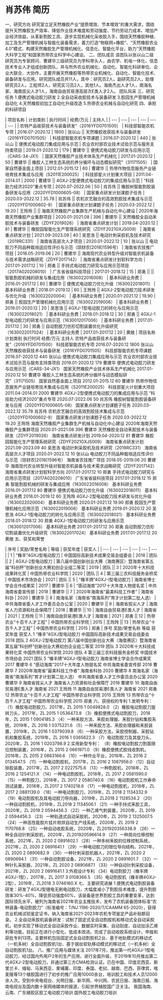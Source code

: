 # 肖苏伟 简历
一、研究方向
研究室立足天然橡胶产业“提质增效、节本增效”的重大需求，围绕提升天然橡胶生产效率、降低作业技术难度和劳动强度、节约劳动力成本、增加产业经济效益，从革新割胶工具、逐步实现机械化采收胶入手，围绕天然橡胶种植、加工及生产管理机械与智能化装备需求，着力打造“物联网+橡胶”、“天然橡胶农业4.0”模式、构建天然橡胶生产管理机械化、信息化、智能化平台，助力“天然橡胶大科学工程”和国家热带农业科学中心建设。
二、团队成员
该团队以张以山二级研究员为专家顾问、曹建华三级研究员为学科带头人，由农学、机电一体化、信息技术专业人才组成创新团队，并与所外农业机械化、自动化、智能化科研单位、企业大联合、大协作，主要开展天然橡胶等热带农业机械化、自动化、智能化技术、装备研发与应用。研究团队成员共11人，其中：研究员2人，副研究员2人，助理研究员2人，工程师2人，研究实习员2人，其他1人。海南杰出人才1人，南海名家、海南拔尖人才1人，海南自由贸易港高层次E类人才2人。
团队风采
三、研究任务
1.便携式电动胶刀研发
2.全自动采收胶技术与装备研发
3.胶园生产管理机械自动化
4.天然橡胶初加工自动化升级改造
5.热带农业机械与自动化研究
四、承担的科研项目

| 项目名称 | 计划类别 | 执行时间 | 经费/万元 | 主持人 |
| --- | --- | --- | --- | --- | --- |
| 农特产品收获技术与装备研发”（2016YFD0701500） | 科技部智能农机专项 | 2016.07-2020.12 | 1800 | 张以山 || 天然橡胶收获技术与装备研发（2016YFD0701505） | 科技部智能农机专项课题 | 2016.07-2020.12 | 440 | 张以山 || 便携式电动胶刀集成应用与示范 | 农业农村部农业技术试验示范与服务支持类项目 | 2019.01-2020.12 | 179 | 曹建华 || 便携式电动胶刀研发与应用示范（CARS-34-JX1） | 国家天然橡胶产业技术体系生产机械化 | 2017.01-2020.12 | 50 | 曹建华 || 橡胶人工林生态系统的养分循环与动态模拟研究"（31171505） | 国家自然基金面上项目 | 2012.01-2015.12 | 60 | 曹建华 || 热带作物信息服务产业链培育技术集成与应用（S2011E200025） | 科技部星火计划重大项目 | 2011.04-2014.01 | 2000 | 曹建华 || 4GXJ-2型便携式电动胶刀的集成应用与示范 | “科技助力经济2020”重点专项 | 2020.07-2022.06 | 50 | 肖苏伟 || 橡胶树智能割胶装备研发与应用（2020YFD1000605-08） | 国家重点研发计划课题子任务 | 2020.03-2022.12 | 35.78 | 肖苏伟 || 农机农艺融合的高效割胶技术集成与示范（2020YFD1000602-9） | 国家重点研发计划课题子任务 | 2020.03-2022.12 | 19.20 | 王玲玲 ||  || 海南天然橡胶产业集群生产机械与自动化中心建设 | 2020年海南天然橡胶产业集群项目 | 2020.01-2021.08 | 396 | 曹建华 || 天然橡胶全自动釆胶技术与装备研发（ZDYF2019026） | 海南省重点研发计划 | 2019.04-2020.12 | 81 | 曹建华 || 橡胶园智能化生产管理系统研究（ZDYF2021GXJS009） | 海南省重点研发计划 | 2021.09-2023.09 | 40 | 吴思浩 || 电动针刺采胶机及技术研究（2019RC331） | 海南省高层次人才项目 | 2020.01-2022.12 | 10 | 张以山 || 电动胶刀不同品种栽培适应性评价与示范（琼财农[2018]1596号） | 海南省农技推广项目 | 2018.05-2019.06 | 20 | 曹建华 || 海南现代农业转型升级对智能农机装备与技术需求战略研究（ZDYF2017142） | 海南省重点研发计划软科学方向 | 2017.01-2017.12 | 10 | 郑勇 || 手持式电动胶刀研究与应用示范项目（2017A020208010） | 广东省省级科技项目 | 2017.01-2018.12 | 15 | 郑勇 ||  || 智能割胶机械的研发与集成应用（1630022016008） | 基本科研业务费 | 2016.01-2017.12 | 80 | 曹建华 || 便携式电动胶刀优化升级（1630022018011） | 基本科研业务费 | 2018.01-2019.12 | 60 | 王玲玲 || 4GXJ-2型电动胶刀技术研发与优化升级（1630022020004） | 基本科研业务费 | 2020.01-2021.12 | 19.90 | 郑勇 || 胶园生产管理机械化应用示范（1630022019006） | 基本科研业务费 | 2019.01-2020.12 | 20 | 吴思浩 || 4GXJ-1型电动胶刀的转化与应用示范（1630022018021） | 基本科研业务费 | 2018.01-2018.12 | 30 | 郑勇 || 4GXJ-1型电动胶刀的研发与应用示范（1630012017006） | 基本科研业务费 | 2017.01-2017.12 | 30 | 郑勇 || 自动割胶刀仿形切割装置优化升级研究（1630022017024） | 基本科研业务费 | 2017.01-2017.12 | 20 | 黄敞 |
项目名称
计划类别
执行时间
经费/万元
主持人
农特产品收获技术与装备研发”（2016YFD0701500）
科技部智能农机专项
2016.07-2020.12
1800
张以山
天然橡胶收获技术与装备研发（2016YFD0701505）
科技部智能农机专项课题
2016.07-2020.12
440
张以山
便携式电动胶刀集成应用与示范
农业农村部农业技术试验示范与服务支持类项目
2019.01-2020.12
179
曹建华
便携式电动胶刀研发与应用示范（CARS-34-JX1）
国家天然橡胶产业技术体系生产机械化
2017.01-2020.12
50
曹建华
橡胶人工林生态系统的养分循环与动态模拟研究"（31171505）
国家自然基金面上项目
2012.01-2015.12
60
曹建华
热带作物信息服务产业链培育技术集成与应用（S2011E200025）
科技部星火计划重大项目
2011.04-2014.01
2000
曹建华
4GXJ-2型便携式电动胶刀的集成应用与示范
“科技助力经济2020”重点专项
2020.07-2022.06
50
肖苏伟
橡胶树智能割胶装备研发与应用（2020YFD1000605-08）
国家重点研发计划课题子任务
2020.03-2022.12
35.78
肖苏伟
农机农艺融合的高效割胶技术集成与示范（2020YFD1000602-9）
国家重点研发计划课题子任务
2020.03-2022.12
19.20
王玲玲
海南天然橡胶产业集群生产机械与自动化中心建设
2020年海南天然橡胶产业集群项目
2020.01-2021.08
396
曹建华
天然橡胶全自动釆胶技术与装备研发（ZDYF2019026）
海南省重点研发计划
2019.04-2020.12
81
曹建华
橡胶园智能化生产管理系统研究（ZDYF2021GXJS009）
海南省重点研发计划
2021.09-2023.09
40
吴思浩
电动针刺采胶机及技术研究（2019RC331）
海南省高层次人才项目
2020.01-2022.12
10
张以山
电动胶刀不同品种栽培适应性评价与示范（琼财农[2018]1596号）
海南省农技推广项目
2018.05-2019.06
20
曹建华
海南现代农业转型升级对智能农机装备与技术需求战略研究（ZDYF2017142）
海南省重点研发计划软科学方向
2017.01-2017.12
10
郑勇
手持式电动胶刀研究与应用示范项目（2017A020208010）
广东省省级科技项目
2017.01-2018.12
15
郑勇
智能割胶机械的研发与集成应用（1630022016008）
基本科研业务费
2016.01-2017.12
80
曹建华
便携式电动胶刀优化升级（1630022018011）
基本科研业务费
2018.01-2019.12
60
王玲玲
4GXJ-2型电动胶刀技术研发与优化升级（1630022020004）
基本科研业务费
2020.01-2021.12
19.90
郑勇
胶园生产管理机械化应用示范（1630022019006）
基本科研业务费
2019.01-2020.12
20
吴思浩
4GXJ-1型电动胶刀的转化与应用示范（1630022018021）
基本科研业务费
2018.01-2018.12
30
郑勇
4GXJ-1型电动胶刀的研发与应用示范（1630012017006）
基本科研业务费
2017.01-2017.12
30
郑勇
自动割胶刀仿形切割装置优化升级研究（1630022017024）
基本科研业务费
2017.01-2017.12
20
黄敞
五、获奖和荣誉

| 序号 | 奖励/荣誉名称 | 等级 | 获奖年度 | 获奖人 |
| --- | --- | --- | --- | --- | --- |
| 1 | “橡丰”4GXJ型电动胶刀 | 中国国际高新技术成果交易会组委会 | 2018 | 团队 || 2 | 4GXJ-2型电动胶刀 | 第八届中国创新创业大赛（海南赛区）暨海南省第五届“科创杯”创新创业大赛初创企业组二等奖 | 2019 | 团队 || 3 | 2020年十大科技成果转化奖 | 中国热带农业科学院 | 2020 | 团队 || 4 | 第三届三农科技服务金桥奖 | 中国技术市场协会 | 2021 | 团队 || 5 | “橡丰牌”4GXJ-I型电动胶刀 | 海南省博士学会合作成果奖 | 2017 | 曹建华 || 6 | “感动海南”2017十大年度人物提名奖 | 中共海南省委宣传部 | 2018 | 曹建华 || 7 | 2020年海南省“最美科技工作者” | 海南省科协 | 2020 | 曹建华 || 8 | 南海名家（海南省“南海系列”育才计划第二批人选） | 中共海南省委人才工作委员会办公室 | 2020 | 曹建华 || 9 | 海南省拔尖人才 | 海南省人力资源和社会保障厅 | 2018 | 曹建华 || 10 | 海南自由贸易港E类人才 | 海南省 | 2021 | 王玲玲 || 11 | 海南自由贸易港E类人才 | 海南省 | 2021 | 郑勇 || 12 | 热带农业“十百千人才工程” | 中国热带农业科学院 | 2015 | 王玲玲 || 13 | 热带农业“十百千人才工程” | 中国热带农业科学院 | 2015 | 郑勇 |
序号
奖励/荣誉名称
等级
获奖年度
获奖人
1
“橡丰”4GXJ型电动胶刀
中国国际高新技术成果交易会组委会
2018
团队
2
4GXJ-2型电动胶刀
第八届中国创新创业大赛（海南赛区）暨海南省第五届“科创杯”创新创业大赛初创企业组二等奖
2019
团队
3
2020年十大科技成果转化奖
中国热带农业科学院
2020
团队
4
第三届三农科技服务金桥奖
中国技术市场协会
2021
团队
5
“橡丰牌”4GXJ-I型电动胶刀
海南省博士学会合作成果奖
2017
曹建华
6
“感动海南”2017十大年度人物提名奖
中共海南省委宣传部
2018
曹建华
7
2020年海南省“最美科技工作者”
海南省科协
2020
曹建华
8
南海名家（海南省“南海系列”育才计划第二批人选）
中共海南省委人才工作委员会办公室
2020
曹建华
9
海南省拔尖人才
海南省人力资源和社会保障厅
2018
曹建华
10
海南自由贸易港E类人才
海南省
2021
王玲玲
11
海南自由贸易港E类人才
海南省
2021
郑勇
12
热带农业“十百千人才工程”
中国热带农业科学院
2015
王玲玲
13
热带农业“十百千人才工程”
中国热带农业科学院
2015
郑勇
六、获授权的专利
1.发明专利：
（1）橡胶电动割胶刀，2017年，ZL 2015 1 0049828.0
（2）橡胶电动割胶刀旋转刀头，2017年，ZL 2015 1 0536473.8
（3）橡胶便携式电动割胶刀，2018年，ZL 2015 1 0904185.3
（4）一种釆胶方法、釆胶处理器、釆胶针钻和集胶系统，2019年，ZL 2016 1 0375221.6
（5）一种釆胶方法、釆胶处理器和釆胶装置，2019年，ZL 2016 1 0379039.8
（6）一种采胶方法，采胶控制器，采胶钻机和集胶系统，2019年，ZL 2016 1 0365622.3
（7）电动割胶刀及其旋刀头，2020年，ZL 2016 1 0203798.9
2.实用新型专利：
（8）橡胶电动割胶刀割面限位控制装置，2016年，ZL 2015 2 0661971.0
（9）橡胶便携式胶线收割机，2016年，ZL 2015 2 0863166.6
（10）一种作业平台，2016年，ZL 2016 2 0134547.5
（11）一种电动割胶机，2017年，ZL 2016 2 1087956.0
（12）自动排胶装置，2017年，ZL 2017 2 0227575.6
（13）一种割胶机，2018年，ZL 2016 2 1254121.X
（14）一种电动割胶机，2018年，ZL 2017 2 0581590.0
（15）一种割胶刀，2018年，ZL 2017 2 0580740.6
（16）电动割胶机工作寿命测试装置，2018年，ZL2017 2 1740218.6
（17）一种电动割胶机，2018年，ZL 2017 2 0881139.0
（18）一种电动割胶刀，2019年，ZL 2018 2 1134332.9
（19）电动割胶机及其电动胶刀导向器，2019年，ZL2018 2 1128534.2
（20）一种自动割胶机，2019年，ZL2018 2 1134506.1
（21）一种手持式釆胶工具，2020年，ZL 2019 2 0594456.3
（22）一种乙烯气刺装置，2020年，ZL 2019 2 0594456.3
（23）一种轨道式自动采胶机，2020年，ZL 2019 2 1325007.5
（24）一种高性能胶片挂片晾烘自动生产线系统，2020年，ZL 2019 2 1170768.8
（25）一种自动收胶系统，2020年，ZL201920356338.9
（26）一种全自动针刺采胶机，2020年，ZL201920596614.9
（27）一种周向位移控制系统，2021年，ZL 2020 2 0891602.1
（28）一种多树釆胶的位移控制系统，2021年，ZL 2020 2 0891641.1
（29）一种电动胶刀的限位导向结构，2021年，ZL 2020 2 0890682.9
（30）一种针刺采胶机器人，2021年，ZL 2020 2 0890694.1
（31）一种自动割胶设备，2021年，ZL 2020 2 0891601.7
（32）一种针扎采胶器，2021年，ZL 2020 2 0890687.1
（33）一种自动针刺采胶设备，2021年，ZL 2020 2 0891641.1
3.外观设计专利
（34）电动割胶刀（橡丰牌4GXJ-1型），2017年，ZL 2017 3 0108366.5
（35）电动割胶机（橡丰牌4GXJ-2型），2019年，ZL2018 3 0746160.X
七、主要研究进展
1.便携式电动割胶装备研发：研发了4GXJ型锂电无刷电动胶刀，大幅度减小了割胶技术难度，提升割胶效率30%-40%，降低劳动强度60%，该装备是世界割胶工具的重要变革，达到国际领先水平，被列为海南省2021年农业主推技术，发布了农机装备团体标准“农林装备-电动割胶刀”（标准编号：T/NJ 1196-2020/T/CAAMM 65-2020），获得农业机械试验鉴定证书，纳入海南省2021-2023年农机专项鉴定产品补贴额目录。
2.全自动釆胶机装备研发：试制了固定式全自动割胶机和移动式全自动采胶机，初步实现了移动式全自动采胶作业、数据实时采集、自动刮皮、自动加涂乙烯利等功能，目前正在进行小型化、低成本改进。完成了自动收胶系统设计。申报和获批专利13项。主要样机包括固定式全自动割胶机2台、基于地轨模式的移动式（一机多树）全自动割胶机1台、基于钢丝软轨移动模式的移动式（一机多树）全自动割胶机1台。
八、推广应用与媒体关注
2017年7月，推出第一代4GXJ-1型电动胶刀，经过国内外用户2年的生产应用，进行全面升级，于2019年10月推出第二代4GXJ-2型电动胶刀，并通过第三方CMA检测认证。已在中国、印度尼西亚、斯里兰卡、缅甸、马来西亚、柬埔寨、印度、泰国、老挝、越南、巴西、菲律宾，喀麦隆等13个植胶国进行了初步的推广应用10000余台，培训胶工和技术人员12000余人次。受到中央电视台、光明日报、新华网、中兴网、农民日报、海南日报、海南电视台及国内数十家网络媒体的报道，引起世界植胶国广泛关注。
我国海南、云南、广东植胶区胶工电动胶刀培训
国外胶工电动胶刀培训
